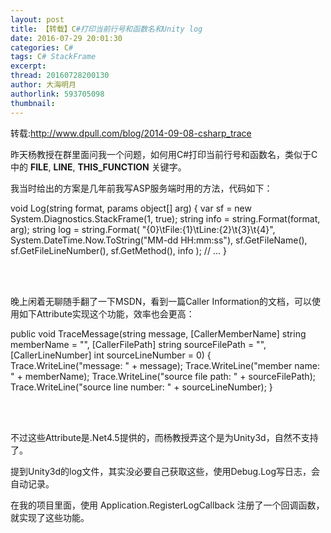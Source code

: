 ```yaml
---
layout: post
title: 【转载】C#打印当前行号和函数名和Unity log
date: 2016-07-29 20:01:30
categories: C#
tags: C# StackFrame 
excerpt:
thread: 20160728200130
author: 大海明月
authorlink: 593705098
thumbnail:
---
```



<p>转载:<a href="http://www.dpull.com/blog/2014-09-08-csharp_trace" targets="_blank">http://www.dpull.com/blog/2014-09-08-csharp_trace</a> </p>

昨天杨教授在群里面问我一个问题，如何用C#打印当前行号和函数名，类似于C中的 __FILE__, __LINE__, __THIS_FUNCTION__ 关键字。 <br>

我当时给出的方案是几年前我写ASP服务端时用的方法，代码如下：


void Log(string format, params object[] arg)
{
	var sf = new System.Diagnostics.StackFrame(1, true);
	string info = string.Format(format, arg);
	string log = string.Format(
		"{0}\tFile:{1}\tLine:{2}\t{3}\t{4}",
		System.DateTime.Now.ToString("MM-dd HH:mm:ss"), 
		sf.GetFileName(), 
		sf.GetFileLineNumber(), 
		sf.GetMethod(), 
		info
	);
	// ...
}

<br><br>

晚上闲着无聊随手翻了一下MSDN，看到一篇Caller Information的文档，可以使用如下Attribute实现这个功能，效率也会更高：

public void TraceMessage(string message,
        [CallerMemberName] string memberName = "",
        [CallerFilePath] string sourceFilePath = "",
        [CallerLineNumber] int sourceLineNumber = 0)
{
    Trace.WriteLine("message: " + message);
    Trace.WriteLine("member name: " + memberName);
    Trace.WriteLine("source file path: " + sourceFilePath);
    Trace.WriteLine("source line number: " + sourceLineNumber);
}

<br><br>
<p>不过这些Attribute是.Net4.5提供的，而杨教授弄这个是为Unity3d，自然不支持了。</p>

<p>提到Unity3d的log文件，其实没必要自己获取这些，使用Debug.Log写日志，会自动记录。 </p>

<p>在我的项目里面，使用 Application.RegisterLogCallback 注册了一个回调函数，就实现了这些功能。 </p>